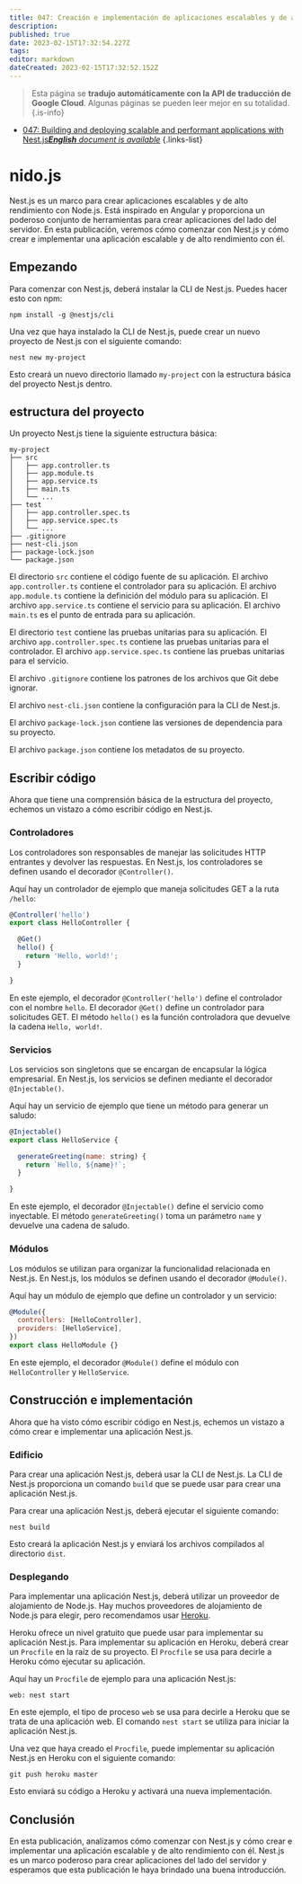 ```yaml
---
title: 047: Creación e implementación de aplicaciones escalables y de alto rendimiento con Nest.js
description: 
published: true
date: 2023-02-15T17:32:54.227Z
tags: 
editor: markdown
dateCreated: 2023-02-15T17:32:52.152Z
---
```


> Esta página se **tradujo automáticamente con la API de traducción de Google Cloud**.
Algunas páginas se pueden leer mejor en su totalidad.{.is-info}



- [047: Building and deploying scalable and performant applications with Nest.js***English** document is available*](/en/Knowledge-base/Nest-js/Learning/047-building-and-deploying-scalable-and-performant-applications-with-nest-js)
{.links-list}


# nido.js

Nest.js es un marco para crear aplicaciones escalables y de alto rendimiento con Node.js. Está inspirado en Angular y proporciona un poderoso conjunto de herramientas para crear aplicaciones del lado del servidor. En esta publicación, veremos cómo comenzar con Nest.js y cómo crear e implementar una aplicación escalable y de alto rendimiento con él.

## Empezando

Para comenzar con Nest.js, deberá instalar la CLI de Nest.js. Puedes hacer esto con npm:

```
npm install -g @nestjs/cli
```

Una vez que haya instalado la CLI de Nest.js, puede crear un nuevo proyecto de Nest.js con el siguiente comando:

```
nest new my-project
```

Esto creará un nuevo directorio llamado ```my-project``` con la estructura básica del proyecto Nest.js dentro.

## estructura del proyecto

Un proyecto Nest.js tiene la siguiente estructura básica:

```
my-project
├── src
│   ├── app.controller.ts
│   ├── app.module.ts
│   ├── app.service.ts
│   ├── main.ts
│   └── ...
├── test
│   ├── app.controller.spec.ts
│   ├── app.service.spec.ts
│   └── ...
├── .gitignore
├── nest-cli.json
├── package-lock.json
└── package.json
```

El directorio ```src``` contiene el código fuente de su aplicación. El archivo ```app.controller.ts``` contiene el controlador para su aplicación. El archivo ```app.module.ts``` contiene la definición del módulo para su aplicación. El archivo ```app.service.ts``` contiene el servicio para su aplicación. El archivo ```main.ts``` es el punto de entrada para su aplicación.

El directorio ```test``` contiene las pruebas unitarias para su aplicación. El archivo ```app.controller.spec.ts``` contiene las pruebas unitarias para el controlador. El archivo ```app.service.spec.ts``` contiene las pruebas unitarias para el servicio.

El archivo ```.gitignore``` contiene los patrones de los archivos que Git debe ignorar.

El archivo ```nest-cli.json``` contiene la configuración para la CLI de Nest.js.

El archivo ```package-lock.json``` contiene las versiones de dependencia para su proyecto.

El archivo ```package.json``` contiene los metadatos de su proyecto.

## Escribir código

Ahora que tiene una comprensión básica de la estructura del proyecto, echemos un vistazo a cómo escribir código en Nest.js.

### Controladores

Los controladores son responsables de manejar las solicitudes HTTP entrantes y devolver las respuestas. En Nest.js, los controladores se definen usando el decorador ```@Controller()```.

Aquí hay un controlador de ejemplo que maneja solicitudes GET a la ruta ```/hello```:

```javascript
@Controller('hello')
export class HelloController {

  @Get()
  hello() {
    return 'Hello, world!';
  }

}
```

En este ejemplo, el decorador ```@Controller('hello')``` define el controlador con el nombre ```hello```. El decorador ```@Get()``` define un controlador para solicitudes GET. El método ```hello()``` es la función controladora que devuelve la cadena ```Hello, world!```.

### Servicios

Los servicios son singletons que se encargan de encapsular la lógica empresarial. En Nest.js, los servicios se definen mediante el decorador ```@Injectable()```.

Aquí hay un servicio de ejemplo que tiene un método para generar un saludo:

```javascript
@Injectable()
export class HelloService {

  generateGreeting(name: string) {
    return `Hello, ${name}!`;
  }

}
```

En este ejemplo, el decorador ```@Injectable()``` define el servicio como inyectable. El método ```generateGreeting()``` toma un parámetro ```name``` y devuelve una cadena de saludo.

### Módulos

Los módulos se utilizan para organizar la funcionalidad relacionada en Nest.js. En Nest.js, los módulos se definen usando el decorador ```@Module()```.

Aquí hay un módulo de ejemplo que define un controlador y un servicio:

```javascript
@Module({
  controllers: [HelloController],
  providers: [HelloService],
})
export class HelloModule {}
```

En este ejemplo, el decorador ```@Module()``` define el módulo con ```HelloController``` y ```HelloService```.

## Construcción e implementación

Ahora que ha visto cómo escribir código en Nest.js, echemos un vistazo a cómo crear e implementar una aplicación Nest.js.

### Edificio

Para crear una aplicación Nest.js, deberá usar la CLI de Nest.js. La CLI de Nest.js proporciona un comando ```build``` que se puede usar para crear una aplicación Nest.js.

Para crear una aplicación Nest.js, deberá ejecutar el siguiente comando:

```
nest build
```

Esto creará la aplicación Nest.js y enviará los archivos compilados al directorio ```dist```.

### Desplegando

Para implementar una aplicación Nest.js, deberá utilizar un proveedor de alojamiento de Node.js. Hay muchos proveedores de alojamiento de Node.js para elegir, pero recomendamos usar [Heroku](https://www.heroku.com/).

Heroku ofrece un nivel gratuito que puede usar para implementar su aplicación Nest.js. Para implementar su aplicación en Heroku, deberá crear un ```Procfile``` en la raíz de su proyecto. El ```Procfile``` se usa para decirle a Heroku cómo ejecutar su aplicación.

Aquí hay un ```Procfile``` de ejemplo para una aplicación Nest.js:

```
web: nest start
```

En este ejemplo, el tipo de proceso ```web``` se usa para decirle a Heroku que se trata de una aplicación web. El comando ```nest start``` se utiliza para iniciar la aplicación Nest.js.

Una vez que haya creado el ```Procfile```, puede implementar su aplicación Nest.js en Heroku con el siguiente comando:

```
git push heroku master
```

Esto enviará su código a Heroku y activará una nueva implementación.

## Conclusión

En esta publicación, analizamos cómo comenzar con Nest.js y cómo crear e implementar una aplicación escalable y de alto rendimiento con él. Nest.js es un marco poderoso para crear aplicaciones del lado del servidor y esperamos que esta publicación le haya brindado una buena introducción.